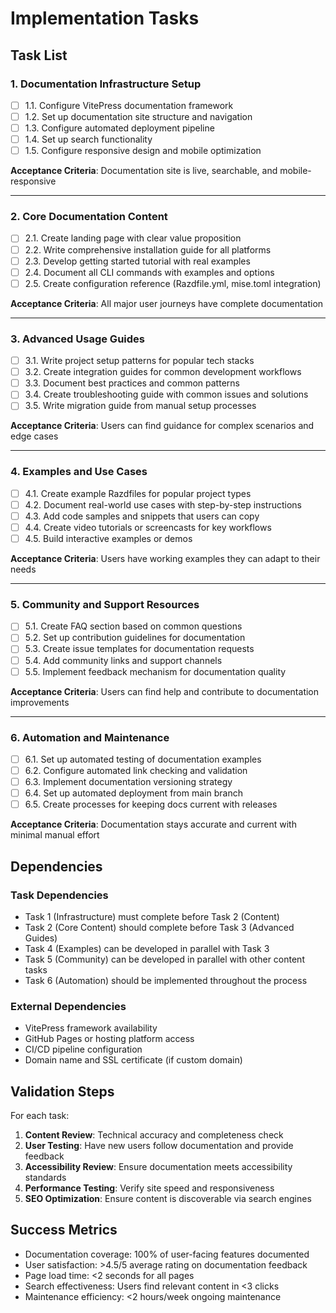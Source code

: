 # Implementation Tasks

## Task List

### 1. Documentation Infrastructure Setup
- [ ] 1.1. Configure VitePress documentation framework
- [ ] 1.2. Set up documentation site structure and navigation
- [ ] 1.3. Configure automated deployment pipeline
- [ ] 1.4. Set up search functionality
- [ ] 1.5. Configure responsive design and mobile optimization

**Acceptance Criteria**: Documentation site is live, searchable, and mobile-responsive

---

### 2. Core Documentation Content
- [ ] 2.1. Create landing page with clear value proposition
- [ ] 2.2. Write comprehensive installation guide for all platforms
- [ ] 2.3. Develop getting started tutorial with real examples
- [ ] 2.4. Document all CLI commands with examples and options
- [ ] 2.5. Create configuration reference (Razdfile.yml, mise.toml integration)

**Acceptance Criteria**: All major user journeys have complete documentation

---

### 3. Advanced Usage Guides
- [ ] 3.1. Write project setup patterns for popular tech stacks
- [ ] 3.2. Create integration guides for common development workflows
- [ ] 3.3. Document best practices and common patterns
- [ ] 3.4. Create troubleshooting guide with common issues and solutions
- [ ] 3.5. Write migration guide from manual setup processes

**Acceptance Criteria**: Users can find guidance for complex scenarios and edge cases

---

### 4. Examples and Use Cases
- [ ] 4.1. Create example Razdfiles for popular project types
- [ ] 4.2. Document real-world use cases with step-by-step instructions
- [ ] 4.3. Add code samples and snippets that users can copy
- [ ] 4.4. Create video tutorials or screencasts for key workflows
- [ ] 4.5. Build interactive examples or demos

**Acceptance Criteria**: Users have working examples they can adapt to their needs

---

### 5. Community and Support Resources
- [ ] 5.1. Create FAQ section based on common questions
- [ ] 5.2. Set up contribution guidelines for documentation
- [ ] 5.3. Create issue templates for documentation requests
- [ ] 5.4. Add community links and support channels
- [ ] 5.5. Implement feedback mechanism for documentation quality

**Acceptance Criteria**: Users can find help and contribute to documentation improvements

---

### 6. Automation and Maintenance
- [ ] 6.1. Set up automated testing of documentation examples
- [ ] 6.2. Configure automated link checking and validation
- [ ] 6.3. Implement documentation versioning strategy
- [ ] 6.4. Set up automated deployment from main branch
- [ ] 6.5. Create processes for keeping docs current with releases

**Acceptance Criteria**: Documentation stays accurate and current with minimal manual effort

## Dependencies

### Task Dependencies
- Task 1 (Infrastructure) must complete before Task 2 (Content)
- Task 2 (Core Content) should complete before Task 3 (Advanced Guides)
- Task 4 (Examples) can be developed in parallel with Task 3
- Task 5 (Community) can be developed in parallel with other content tasks
- Task 6 (Automation) should be implemented throughout the process

### External Dependencies
- VitePress framework availability
- GitHub Pages or hosting platform access
- CI/CD pipeline configuration
- Domain name and SSL certificate (if custom domain)

## Validation Steps

For each task:
1. **Content Review**: Technical accuracy and completeness check
2. **User Testing**: Have new users follow documentation and provide feedback
3. **Accessibility Review**: Ensure documentation meets accessibility standards
4. **Performance Testing**: Verify site speed and responsiveness
5. **SEO Optimization**: Ensure content is discoverable via search engines

## Success Metrics

- Documentation coverage: 100% of user-facing features documented
- User satisfaction: >4.5/5 average rating on documentation feedback
- Page load time: <2 seconds for all pages
- Search effectiveness: Users find relevant content in <3 clicks
- Maintenance efficiency: <2 hours/week ongoing maintenance